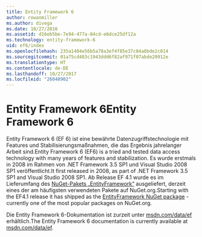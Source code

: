 ```yaml
---
title: Entity Framework 6
author: rowanmiller
ms.author: divega
ms.date: 10/27/2016
ms.assetid: d16eb5be-7e94-477a-84cd-e6dce25df12a
ms.technology: entity-framework-6
uid: ef6/index
ms.openlocfilehash: 235a1404e56b5a78a3ef4f85e37c84a8bde2c014
ms.sourcegitcommit: 01a75cd483c1943ddd6f82af971f07abde20912e
ms.translationtype: HT
ms.contentlocale: de-DE
ms.lasthandoff: 10/27/2017
ms.locfileid: "26048902"
---
```

# <a name="entity-framework-6"></a><span data-ttu-id="f4fc7-102">Entity Framework 6</span><span class="sxs-lookup"><span data-stu-id="f4fc7-102">Entity Framework 6</span></span>

<span data-ttu-id="f4fc7-103">Entity Framework 6 (EF 6) ist eine bewährte Datenzugriffstechnologie mit Features und Stabilisierungsmaßnahmen, die das Ergebnis jahrelanger Arbeit sind.</span><span class="sxs-lookup"><span data-stu-id="f4fc7-103">Entity Framework 6 (EF6) is a tried and tested data access technology with many years of features and stabilization.</span></span> <span data-ttu-id="f4fc7-104">Es wurde erstmals in 2008 im Rahmen von .NET Framework 3.5 SP1 und Visual Studio 2008 SP1 veröffentlicht.</span><span class="sxs-lookup"><span data-stu-id="f4fc7-104">It first released in 2008, as part of .NET Framework 3.5 SP1 and Visual Studio 2008 SP1.</span></span> <span data-ttu-id="f4fc7-105">Ab Release EF 4.1 wurde es im Lieferumfang des [NuGet-Pakets „EntityFramework“](https://www.nuget.org/packages/EntityFramework/) ausgeliefert, derzeit eines der am häufigsten verwendeten Pakete auf NuGet.org.</span><span class="sxs-lookup"><span data-stu-id="f4fc7-105">Starting with the EF4.1 release it has shipped as the [EntityFramework NuGet package](https://www.nuget.org/packages/EntityFramework/) - currently one of the most popular packages on NuGet.org.</span></span>

<span data-ttu-id="f4fc7-106">Die Entity Framework 6-Dokumentation ist zurzeit unter [msdn.com/data/ef](http://msdn.com/data/ef) erhältlich.</span><span class="sxs-lookup"><span data-stu-id="f4fc7-106">The Entity Framework 6 documentation is currently available at [msdn.com/data/ef](http://msdn.com/data/ef).</span></span>
